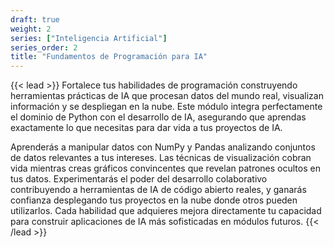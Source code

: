 ```yaml
---
draft: true
weight: 2
series: ["Inteligencia Artificial"]
series_order: 2
title: "Fundamentos de Programación para IA"
---
```


{{< lead >}}
Fortalece tus habilidades de programación construyendo herramientas prácticas de IA que procesan datos del mundo real, visualizan información y se despliegan en la nube. Este módulo integra perfectamente el dominio de Python con el desarrollo de IA, asegurando que aprendas exactamente lo que necesitas para dar vida a tus proyectos de IA.

Aprenderás a manipular datos con NumPy y Pandas analizando conjuntos de datos relevantes a tus intereses. Las técnicas de visualización cobran vida mientras creas gráficos convincentes que revelan patrones ocultos en tus datos. Experimentarás el poder del desarrollo colaborativo contribuyendo a herramientas de IA de código abierto reales, y ganarás confianza desplegando tus proyectos en la nube donde otros pueden utilizarlos. Cada habilidad que adquieres mejora directamente tu capacidad para construir aplicaciones de IA más sofisticadas en módulos futuros.
{{< /lead >}}
